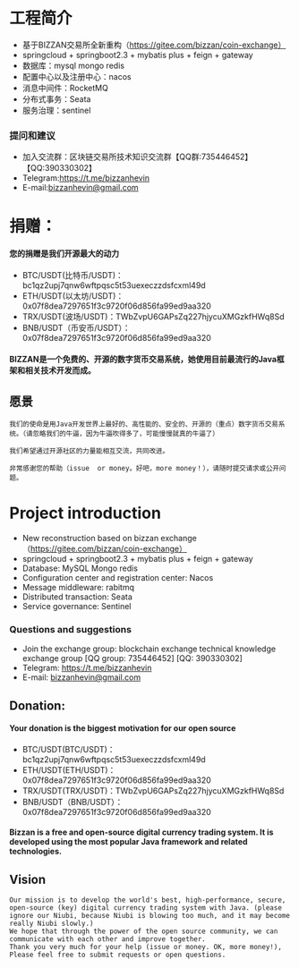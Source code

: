 # 工程简介
- 基于BIZZAN交易所全新重构（https://gitee.com/bizzan/coin-exchange）
- springcloud + springboot2.3 + mybatis plus + feign + gateway
- 数据库：mysql  mongo  redis
- 配置中心以及注册中心：nacos
- 消息中间件：RocketMQ
- 分布式事务：Seata
- 服务治理：sentinel
### 提问和建议
- 加入交流群：区块链交易所技术知识交流群【QQ群:735446452】【QQ:390330302】
- Telegram:https://t.me/bizzanhevin
- E-mail:bizzanhevin@gmail.com

# 捐赠：
#### 您的捐赠是我们开源最大的动力
- BTC/USDT(比特币/USDT)：bc1qz2upj7qnw6wftpqsc5t53uexeczzdsfcxml49d
- ETH/USDT(以太坊/USDT)：0x07f8dea7297651f3c9720f06d856fa99ed9aa320
- TRX/USDT(波场/USDT)：TWbZvpU6GAPsZq227hjycuXMGzkfHWq8Sd
- BNB/USDT（币安币/USDT）：0x07f8dea7297651f3c9720f06d856fa99ed9aa320

#### BIZZAN是一个免费的、开源的数字货币交易系统，她使用目前最流行的Java框架和相关技术开发而成。

## 愿景
    我们的使命是用Java开发世界上最好的、高性能的、安全的、开源的（重点）数字货币交易系统。（请忽略我们的牛逼，因为牛逼吹得多了，可能慢慢就真的牛逼了）

    我们希望通过开源社区的力量能相互交流，共同改进。

    非常感谢您的帮助（issue  or money。好吧，more money！），请随时提交请求或公开问题。


# Project introduction
- New reconstruction based on bizzan exchange（https://gitee.com/bizzan/coin-exchange）
- springcloud + springboot2.3 + mybatis plus + feign + gateway
- Database: MySQL Mongo redis
- Configuration center and registration center: Nacos
- Message middleware: rabitmq
- Distributed transaction: Seata
- Service governance: Sentinel
### Questions and suggestions
- Join the exchange group: blockchain exchange technical knowledge exchange group [QQ group: 735446452] [QQ: 390330302]
- Telegram: https://t.me/bizzanhevin
- E-mail: bizzanhevin@gmail.com
## Donation:
#### Your donation is the biggest motivation for our open source
- BTC/USDT(BTC/USDT)：bc1qz2upj7qnw6wftpqsc5t53uexeczzdsfcxml49d
- ETH/USDT(ETH/USDT)：0x07f8dea7297651f3c9720f06d856fa99ed9aa320
- TRX/USDT(TRX/USDT)：TWbZvpU6GAPsZq227hjycuXMGzkfHWq8Sd
- BNB/USDT（BNB/USDT）：0x07f8dea7297651f3c9720f06d856fa99ed9aa320
#### Bizzan is a free and open-source digital currency trading system. It is developed using the most popular Java framework and related technologies.
## Vision
    Our mission is to develop the world's best, high-performance, secure, open-source (key) digital currency trading system with Java. (please ignore our Niubi, because Niubi is blowing too much, and it may become really Niubi slowly.)
    We hope that through the power of the open source community, we can communicate with each other and improve together.
    Thank you very much for your help (issue or money. OK, more money!), Please feel free to submit requests or open questions.